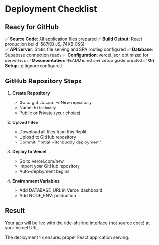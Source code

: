 # Deployment Checklist

## Ready for GitHub

✅ **Source Code**: All application files prepared
✅ **Build Output**: React production build (587KB JS, 74KB CSS)  
✅ **API Server**: Static file serving and SPA routing configured
✅ **Database**: Supabase connection ready
✅ **Configuration**: vercel.json optimized for serverless
✅ **Documentation**: README.md and setup guide created
✅ **Git Setup**: .gitignore configured

## GitHub Repository Steps

1. **Create Repository**
   - Go to github.com → New repository
   - Name: `hitchbuddy`
   - Public or Private (your choice)

2. **Upload Files**
   - Download all files from this Replit
   - Upload to GitHub repository
   - Commit: "Initial Hitchbuddy deployment"

3. **Deploy to Vercel**
   - Go to vercel.com/new
   - Import your GitHub repository
   - Auto-deployment begins

4. **Environment Variables**
   - Add DATABASE_URL in Vercel dashboard
   - Add NODE_ENV: production

## Result
Your app will be live with the ride-sharing interface (not source code) at your Vercel URL.

The deployment fix ensures proper React application serving.